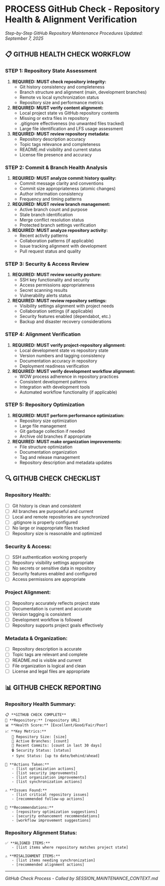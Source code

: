 # PROCESS GitHub Check - Repository Health & Alignment Verification
*Step-by-Step GitHub Repository Maintenance Procedures*
*Updated: September 7, 2025*

## 📋 **GITHUB HEALTH CHECK WORKFLOW**

### **STEP 1: Repository State Assessment**
1. **REQUIRED: MUST check repository integrity:**
   - Git history consistency and completeness
   - Branch structure and alignment (main, development branches)
   - Remote vs local synchronization status
   - Repository size and performance metrics
2. **REQUIRED: MUST verify content alignment:**
   - Local project state vs GitHub repository contents
   - Missing or extra files in repository
   - .gitignore effectiveness (no unwanted files tracked)
   - Large file identification and LFS usage assessment
3. **REQUIRED: MUST review repository metadata:**
   - Repository description accuracy
   - Topic tags relevance and completeness
   - README.md visibility and current status
   - License file presence and accuracy

### **STEP 2: Commit & Branch Health Analysis**
1. **REQUIRED: MUST analyze commit history quality:**
   - Commit message clarity and conventions
   - Commit size appropriateness (atomic changes)
   - Author information consistency
   - Frequency and timing patterns
2. **REQUIRED: MUST review branch management:**
   - Active branch count and purpose
   - Stale branch identification
   - Merge conflict resolution status
   - Protected branch settings verification
3. **REQUIRED: MUST analyze repository activity:**
   - Recent activity patterns
   - Collaboration patterns (if applicable)
   - Issue tracking alignment with development
   - Pull request status and quality

### **STEP 3: Security & Access Review**
1. **REQUIRED: MUST review security posture:**
   - SSH key functionality and security
   - Access permissions appropriateness
   - Secret scanning results
   - Vulnerability alerts status
2. **REQUIRED: MUST review repository settings:**
   - Visibility settings alignment with project needs
   - Collaboration settings (if applicable)
   - Security features enabled (dependabot, etc.)
   - Backup and disaster recovery considerations

### **STEP 4: Alignment Verification**
1. **REQUIRED: MUST verify project-repository alignment:**
   - Local development state vs repository state
   - Version numbers and tagging consistency
   - Documentation accuracy in repository
   - Deployment readiness verification
2. **REQUIRED: MUST verify development workflow alignment:**
   - WOW process adherence in repository practices
   - Consistent development patterns
   - Integration with development tools
   - Automated workflow functionality (if applicable)

### **STEP 5: Repository Optimization**
1. **REQUIRED: MUST perform performance optimization:**
   - Repository size optimization
   - Large file management
   - Git garbage collection if needed
   - Archive old branches if appropriate
2. **REQUIRED: MUST make organization improvements:**
   - File structure optimization
   - Documentation organization
   - Tag and release management
   - Repository description and metadata updates

## 🔍 **GITHUB CHECK CHECKLIST**

### **Repository Health:**
- [ ] Git history is clean and consistent
- [ ] All branches are purposeful and current
- [ ] Local and remote repositories are synchronized
- [ ] .gitignore is properly configured
- [ ] No large or inappropriate files tracked
- [ ] Repository size is reasonable and optimized

### **Security & Access:**
- [ ] SSH authentication working properly
- [ ] Repository visibility settings appropriate
- [ ] No secrets or sensitive data in repository
- [ ] Security features enabled and configured
- [ ] Access permissions are appropriate

### **Project Alignment:**
- [ ] Repository accurately reflects project state
- [ ] Documentation is current and accurate
- [ ] Version tagging is consistent
- [ ] Development workflow is followed
- [ ] Repository supports project goals effectively

### **Metadata & Organization:**
- [ ] Repository description is accurate
- [ ] Topic tags are relevant and complete
- [ ] README.md is visible and current
- [ ] File organization is logical and clean
- [ ] License and legal files are appropriate

## 📊 **GITHUB CHECK REPORTING**

### **Repository Health Summary:**
```
📋 **GITHUB CHECK COMPLETE**
🔗 **Repository:** [repository URL]
📊 **Health Score:** [Excellent/Good/Fair/Poor]
📈 **Key Metrics:**
   📁 Repository Size: [size]
   🌿 Active Branches: [count]
   📝 Recent Commits: [count in last 30 days]
   🔒 Security Status: [status]
   ⚡ Sync Status: [up to date/behind/ahead]

🔧 **Actions Taken:**
   - [list optimization actions]
   - [list security improvements]
   - [list organization improvements]
   - [list synchronization actions]

⚠️ **Issues Found:**
   - [list critical repository issues]
   - [recommended follow-up actions]
   
🎯 **Recommendations:**
   - [repository optimization suggestions]
   - [security enhancement recommendations]
   - [workflow improvement suggestions]
```

### **Repository Alignment Status:**
```
✅ **ALIGNED ITEMS:**
   - [list items where repository matches project state]
   
⚠️ **MISALIGNMENT ITEMS:**
   - [list items needing synchronization]
   - [recommended alignment actions]
```

---
*GitHub Check Process - Called by SESSION_MAINTENANCE_CONTEXT.md*